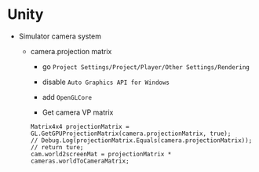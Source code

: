 # Unity

- Simulator camera system

    - camera.projection matrix

        - go `Project Settings/Project/Player/Other Settings/Rendering`
        - disable `Auto Graphics API for Windows`
        - add `OpenGLCore`

        - Get camera VP matrix 
        ```
        Matrix4x4 projectionMatrix = GL.GetGPUProjectionMatrix(camera.projectionMatrix, true);
        // Debug.Log(projectionMatrix.Equals(camera.projectionMatrix)); // return ture;
        cam.world2screenMat = projectionMatrix * cameras.worldToCameraMatrix;
        ```       